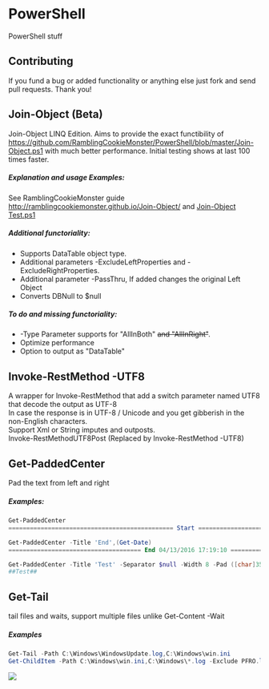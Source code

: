 ﻿# PowerShell
PowerShell stuff

## Contributing
If you fund a bug or added functionality or anything else just fork and send pull requests. Thank you!

## Join-Object (Beta)
Join-Object LINQ Edition.
Aims to provide the exact functibility of https://github.com/RamblingCookieMonster/PowerShell/blob/master/Join-Object.ps1 with much better performance.
Initial testing shows at last 100 times faster.
##### Explanation and usage Examples:
See RamblingCookieMonster guide http://ramblingcookiemonster.github.io/Join-Object/ and [Join-Object Test.ps1](https://github.com/ili101/PowerShell/blob/master/Tests/Join-Object%20Test.ps1)
##### Additional functoriality:
* Supports DataTable object type.
* Additional parameters -ExcludeLeftProperties and -ExcludeRightProperties.
* Additional parameter -PassThru, If added changes the original Left Object
* Converts DBNull to $null
##### To do and missing functoriality:
* -Type Parameter supports for "AllInBoth" ~~and "AllInRight"~~.
* Optimize performance
* Option to output as "DataTable"

## Invoke-RestMethod -UTF8
A wrapper for Invoke-RestMethod that add a switch parameter named UTF8 that decode the output as UTF-8<br>
In case the response is in UTF-8 / Unicode and you get gibberish in the non-English characters.<br>Support Xml or String imputes and outposts.
<br>Invoke-RestMethodUTF8Post (Replaced by Invoke-RestMethod -UTF8)

## Get-PaddedCenter
Pad the text from left and right
##### Examples:
```PowerShell
Get-PaddedCenter
============================================== Start ===============================================
```
```PowerShell
Get-PaddedCenter -Title 'End',(Get-Date)
===================================== End 04/13/2016 17:19:10 ======================================
```
```PowerShell
Get-PaddedCenter -Title 'Test' -Separator $null -Width 8 -Pad ([char]35)
##Test##
```

## Get-Tail
tail files and waits, support multiple files unlike Get-Content -Wait
##### Examples
```PowerShell
Get-Tail -Path C:\Windows\WindowsUpdate.log,C:\Windows\win.ini
Get-ChildItem -Path C:\Windows\win.ini,C:\Windows\*.log -Exclude PFRO.log | Get-Tail -Tail 5 -wait
```
![](https://raw.githubusercontent.com/ili101/PowerShell/master/Examples/Example1.png)
<!--stackedit_data:
eyJoaXN0b3J5IjpbLTE3MDg4NDU5NTRdfQ==
-->